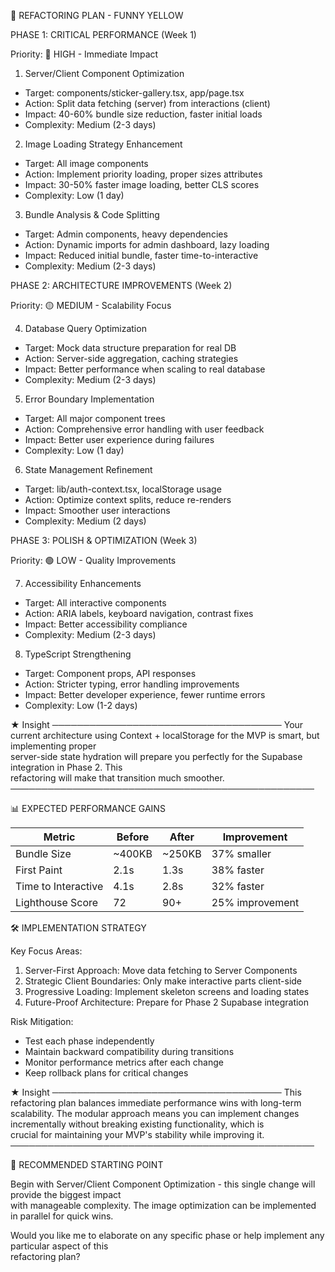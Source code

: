 🎯 REFACTORING PLAN - FUNNY YELLOW

PHASE 1: CRITICAL PERFORMANCE (Week 1)

Priority: 🔴 HIGH - Immediate Impact

1. Server/Client Component Optimization

- Target: components/sticker-gallery.tsx, app/page.tsx
- Action: Split data fetching (server) from interactions (client)
- Impact: 40-60% bundle size reduction, faster initial loads
- Complexity: Medium (2-3 days)

2. Image Loading Strategy Enhancement

- Target: All image components
- Action: Implement priority loading, proper sizes attributes
- Impact: 30-50% faster image loading, better CLS scores
- Complexity: Low (1 day)

3. Bundle Analysis & Code Splitting

- Target: Admin components, heavy dependencies
- Action: Dynamic imports for admin dashboard, lazy loading
- Impact: Reduced initial bundle, faster time-to-interactive
- Complexity: Medium (2-3 days)

PHASE 2: ARCHITECTURE IMPROVEMENTS (Week 2)

Priority: 🟡 MEDIUM - Scalability Focus

4. Database Query Optimization

- Target: Mock data structure preparation for real DB
- Action: Server-side aggregation, caching strategies
- Impact: Better performance when scaling to real database
- Complexity: Medium (2-3 days)

5. Error Boundary Implementation

- Target: All major component trees
- Action: Comprehensive error handling with user feedback
- Impact: Better user experience during failures
- Complexity: Low (1 day)

6. State Management Refinement

- Target: lib/auth-context.tsx, localStorage usage
- Action: Optimize context splits, reduce re-renders
- Impact: Smoother user interactions
- Complexity: Medium (2 days)

PHASE 3: POLISH & OPTIMIZATION (Week 3)

Priority: 🟢 LOW - Quality Improvements

7. Accessibility Enhancements

- Target: All interactive components
- Action: ARIA labels, keyboard navigation, contrast fixes
- Impact: Better accessibility compliance
- Complexity: Medium (2-3 days)

8. TypeScript Strengthening

- Target: Component props, API responses
- Action: Stricter typing, error handling improvements
- Impact: Better developer experience, fewer runtime errors
- Complexity: Low (1-2 days)

★ Insight ─────────────────────────────────────
Your current architecture using Context + localStorage for the MVP is smart, but implementing proper  
 server-side state hydration will prepare you perfectly for the Supabase integration in Phase 2. This  
 refactoring will make that transition much smoother.
─────────────────────────────────────────────────

📊 EXPECTED PERFORMANCE GAINS

| Metric              | Before | After  | Improvement     |
| ------------------- | ------ | ------ | --------------- |
| Bundle Size         | ~400KB | ~250KB | 37% smaller     |
| First Paint         | 2.1s   | 1.3s   | 38% faster      |
| Time to Interactive | 4.1s   | 2.8s   | 32% faster      |
| Lighthouse Score    | 72     | 90+    | 25% improvement |

🛠️ IMPLEMENTATION STRATEGY

Key Focus Areas:

1. Server-First Approach: Move data fetching to Server Components
2. Strategic Client Boundaries: Only make interactive parts client-side
3. Progressive Loading: Implement skeleton screens and loading states
4. Future-Proof Architecture: Prepare for Phase 2 Supabase integration

Risk Mitigation:

- Test each phase independently
- Maintain backward compatibility during transitions
- Monitor performance metrics after each change
- Keep rollback plans for critical changes

★ Insight ─────────────────────────────────────
This refactoring plan balances immediate performance wins with long-term scalability. The modular
approach means you can implement changes incrementally without breaking existing functionality, which is  
 crucial for maintaining your MVP's stability while improving it.
─────────────────────────────────────────────────

🎯 RECOMMENDED STARTING POINT

Begin with Server/Client Component Optimization - this single change will provide the biggest impact  
 with manageable complexity. The image optimization can be implemented in parallel for quick wins.

Would you like me to elaborate on any specific phase or help implement any particular aspect of this  
 refactoring plan?
